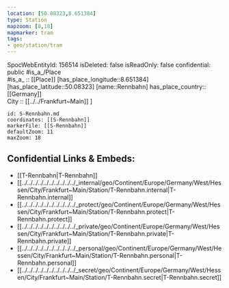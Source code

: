 ```yaml
---
location: [50.08323,8.651384] 
type: Station 
mapzoom: [8,18] 
mapmarker: tram 
tags:
- geo/station/tram
---
```

SpocWebEntityId: 156514
isDeleted: false
isReadOnly: false
confidential: public
#is_a_/Place  
#is_a_ :: [[Place]] 
[has_place_longitude::8.651384] 
[has_place_latitude::50.08323] 
[name::Rennbahn] 
has_place_country:: [[Germany]]  
City :: [[../../Frankfurt~Main]] ] 


```leaflet
id: S-Rennbahn.md
coordinates: [[S-Rennbahn]] 
markerFile: [[S-Rennbahn]] 
defaultZoom: 11 
maxZoom: 18
```


## Confidential Links & Embeds: 
- [[T-Rennbahn|T-Rennbahn]] 
- [[../../../../../../../../../../_internal/geo/Continent/Europe/Germany/West/Hessen/City/Frankfurt~Main/Station/T-Rennbahn.internal|T-Rennbahn.internal]] 
- [[../../../../../../../../../../_protect/geo/Continent/Europe/Germany/West/Hessen/City/Frankfurt~Main/Station/T-Rennbahn.protect|T-Rennbahn.protect]] 
- [[../../../../../../../../../../_private/geo/Continent/Europe/Germany/West/Hessen/City/Frankfurt~Main/Station/T-Rennbahn.private|T-Rennbahn.private]] 
- [[../../../../../../../../../../_personal/geo/Continent/Europe/Germany/West/Hessen/City/Frankfurt~Main/Station/T-Rennbahn.personal|T-Rennbahn.personal]] 
- [[../../../../../../../../../../_secret/geo/Continent/Europe/Germany/West/Hessen/City/Frankfurt~Main/Station/T-Rennbahn.secret|T-Rennbahn.secret]] 
